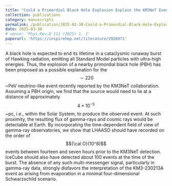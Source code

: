 ```yaml
---
title: "Could a Primordial Black Hole Explosion Explain the KM3NeT Event?"
collection: publications
category: manuscripts
permalink: /publication/2025-03-30-Could-a-Primordial-Black-Hole-Explosion-Explain-the-KM3NeT-Event
date: 2025-03-30
# venue: 'Phys.Rev.D 111 (2025) 1, 1'
paperurl: 'https://inspirehep.net/literature/2926971'
---
```


A black hole is expected to end its lifetime in a cataclysmic runaway burst of Hawking radiation, emitting all Standard Model particles with ultra-high energies. Thus, the explosion of a nearby primordial black hole (PBH) has been proposed as a possible explanation for the $$\sim 220$$~PeV neutrino-like event recently reported by the KM3NeT collaboration. Assuming a PBH origin, we find that the source would need to lie at a distance of approximately $$4 \times 10^{-5}$$~pc, i.e., within the Solar System, to produce the observed event. At such proximity, the resulting flux of gamma-rays and cosmic rays would be detectable at Earth. By incorporating the time-dependent field of view of gamma-ray observatories, we show that LHAASO should have recorded on the order of $${\cal O}(10^8)$$ events between fourteen and seven hours prior to the KM3NeT detection. IceCube should also have detected about 100 events at the time of the burst. The absence of any such multi-messenger signal, particularly in gamma-ray data, strongly disfavors the interpretation of the KM3-230213A event as arising from evaporation in a minimal four-dimensional Schwarzschild scenario.